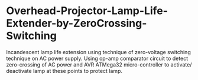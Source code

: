 # Overhead-Projector-Lamp-Life-Extender-by-ZeroCrossing-Switching
Incandescent lamp life extension using technique of zero-voltage switching technique on AC power supply. Using op-amp comparator circuit to detect zero-crossing of AC power and AVR ATMega32 micro-controller to activate/ deactivate lamp at these points to protect lamp.
